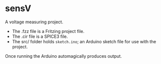 # sensV

A voltage measuring project.
- The .fzz file is a Fritzing project file.
- The .cir file is a SPICE3 file.
- The src/ folder holds `sketch.ino`; an Arduino sketch file for use with
  the project.

Once running the Arduino automagically produces output.
